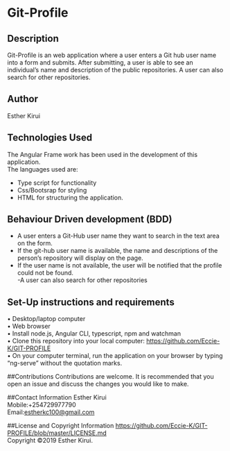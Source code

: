 # Git-Profile

## Description
Git-Profile is an web application where a user enters a Git hub user name into a form and submits. After submitting, a user is able to see an individual’s name and description of the public repositories. A user can also search for  other repositories.


## Author

Esther Kirui<br>

## Technologies Used

The Angular Frame work has been used in the development of this application.<br>
The languages used are:<br>
- Type script for functionality<br>
- Css/Bootsrap for styling<br>
- HTML for structuring the application.<br>

## Behaviour Driven development (BDD)

- A user enters a Git-Hub user name they want to search in the text area on the form.<br>
- If the git-hub user name is available, the name and descriptions of the person’s repository      will display on the page.<br>
- If the user name is not available, the user will be notified that the profile could not be       found.<br>
-A user can also search for other repositories <br>


## Set-Up instructions and requirements
• Desktop/laptop computer<br>
• Web browser<br>
• Install node.js, Angular CLI, typescript, npm and watchman<br>
• Clone this repository into your local computer: https://github.com/Eccie-K/GIT-PROFILE<br>
• On your computer terminal, run the application on your browser by typing “ng-serve” without      the quotation marks.<br>

##Contributions
Contributions are welcome. It is recommended that you open an issue and discuss the changes you would like to make.

##Contact Information
Esther Kirui<br>
Mobile:+254729977790<br>
Email:estherkc100@gmail.com<br>

##License and Copyright Information
https://github.com/Eccie-K/GIT-PROFILE/blob/master/LICENSE.md<br>
Copyright ©2019 Esther Kirui.